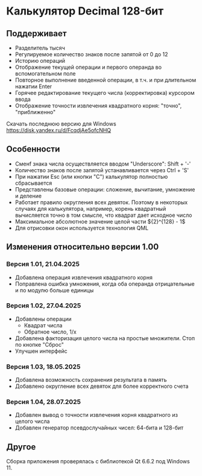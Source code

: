 # Калькулятор Decimal 128-бит

## Поддерживает

 * Разделитель тысяч
 * Регулируемое количество знаков после запятой от 0 до 12
 * Историю операций
 * Отображение текущей операции и первого операнда во вспомогательном поле
 * Повторное выполнение введенной операции, в т.ч. и при длительном нажатии Enter
 * Горячее редактирование текущего числа (корректировка) курсором ввода
 * Отображение точности извлечения квадратного корня: "точно", "приближенно"

Скачать последнюю версию для Windows https://disk.yandex.ru/d/FcqdjAe5ofcNHQ

## Особенности

 * Cменf знака числа осуществляется вводом "Underscore": Shift + '-'
 * Количество знаков после запятой устанавливается через Ctrl + 'S'
 * При нажатии Esc (или кнопки "C") калькулятор полностью сбрасывается
 * Представлены базовые операции: сложение, вычитание, умножение и деление 
 * Работает правило округления всех девяток. Поэтому в некоторых случаях для калькулятора, например, 
 корень квадратный вычисляется точно в том смысле, что квадрат дает исходное число
 * Максимальное абсолютное значение целой части $\{2}^{128} - 1$
 * Для отрисовки окон используется технология QML

## Изменения относительно версии 1.00

### Версия 1.01, 21.04.2025

 * Добавлена операция извлечения квадратного корня
 * Поправлена ошибка умножения, когда оба операнда отрицательные и по модулю больше единицы

### Версия 1.02, 27.04.2025

- Добавлены операции
    - Квадрат числа
    - Обратное число, 1/x
- Добавлена факторизация целого числа на простые множители. Стоп по кнопке "Сброс"
- Улучшен интерфейс

### Версия 1.03, 18.05.2025

* Добавлена возможность сохранения результата в память
* Добавлено округление всех девяток для более корректного счета

### Версия 1.04, 28.07.2025

* Добавлен вывод о точности извлечения корня квадратного из целого числа
* Добавлен генератор псевдослучайных чисел: 64-бита и 128-бит

## Другое

Сборка приложения проверялась с библиотекой Qt 6.6.2 под Windows 11.
